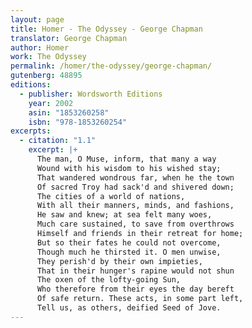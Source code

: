 ```yaml
---
layout: page
title: Homer - The Odyssey - George Chapman
translator: George Chapman
author: Homer
work: The Odyssey
permalink: /homer/the-odyssey/george-chapman/
gutenberg: 48895
editions:
  - publisher: Wordsworth Editions
    year: 2002
    asin: "1853260258"
    isbn: "978-1853260254"
excerpts:
  - citation: "1.1"
    excerpt: |+
      The man, O Muse, inform, that many a way
      Wound with his wisdom to his wished stay;
      That wandered wondrous far, when he the town
      Of sacred Troy had sack'd and shivered down;
      The cities of a world of nations,
      With all their manners, minds, and fashions,
      He saw and knew; at sea felt many woes,
      Much care sustained, to save from overthrows
      Himself and friends in their retreat for home;
      But so their fates he could not overcome,
      Though much he thirsted it. O men unwise,
      They perish'd by their own impieties,
      That in their hunger's rapine would not shun
      The oxen of the lofty-going Sun,
      Who therefore from their eyes the day bereft
      Of safe return. These acts, in some part left,
      Tell us, as others, deified Seed of Jove.
---
```

